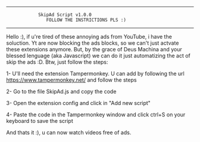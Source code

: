 ----------------------------------------------------------------------------------
				SkipAd Script v1.0.0			
		           FOLLOW THE INSTRICTIONS PLS :)
----------------------------------------------------------------------------------
Hello :), if u're tired of these annoying ads from YouTube, i have the soluction.
Yt are now blocking the ads blocks, so we can't just actvate these extensions
anymore. But, by the grace of Deus Machina and your blessed lenguage 
(aka Javascript) we can do it just automatizing the act of skip the ads :D. Btw,
just follow the steps:

1- U'll need the extension Tampermonkey. U can add by following the url
https://www.tampermonkey.net/ and follow the steps

2- Go to the file SkipAd.js and copy the code

3- Open the extension config and click in "Add new script"

4- Paste the code in the Tampermonkey window and click ctrl+S on your keyboard 
to save the script

And thats it :), u can now watch videos free of ads.
